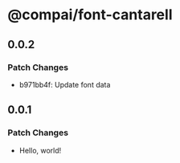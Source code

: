 # @compai/font-cantarell

## 0.0.2

### Patch Changes

- b971bb4f: Update font data

## 0.0.1

### Patch Changes

- Hello, world!
